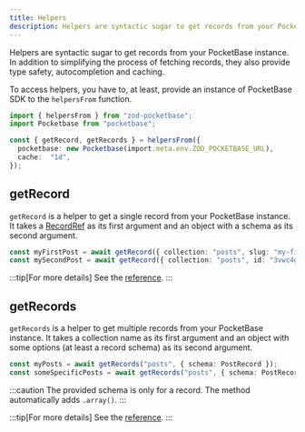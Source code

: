 ```yaml
---
title: Helpers
description: Helpers are syntactic sugar to get records from your PocketBase instance.
---
```


Helpers are syntactic sugar to get records from your PocketBase instance. In addition to simplifying the process of fetching records, they also provide type safety, autocompletion and caching.

To access helpers, you have to, at least, provide an instance of PocketBase SDK to the `helpersFrom` function.

```ts
import { helpersFrom } from "zod-pocketbase";
import Pocketbase from "pocketbase";

const { getRecord, getRecords } = helpersFrom({ 
  pocketbase: new Pocketbase(import.meta.env.ZOD_POCKETBASE_URL),
  cache:  "1d",
});
```

## getRecord

`getRecord` is a helper to get a single record from your PocketBase instance. It takes a [RecordRef](/reference/types#recordref) as its first argument and an object with a schema as its second argument.

```ts
const myFirstPost = await getRecord({ collection: "posts", slug: "my-first-post" }, { schema: PostRecord });
const mySecondPost = await getRecord({ collection: "posts", id: "3vwc4g9d23orc1r" }, { schema: PostRecord });
```

:::tip[For more details]
See the [reference](/reference/methods#getrecord).
:::

## getRecords

`getRecords` is a helper to get multiple records from your PocketBase instance. It takes a collection name as its first argument and an object with some options (at least a record schema) as its second argument.

```ts
const myPosts = await getRecords("posts", { schema: PostRecord });
const someSpecificPosts = await getRecords("posts", { schema: PostRecord, sort: "-updated", page: 2, perPage: 10 });
```

:::caution
The provided schema is only for a record. The method automatically adds `.array()`.
:::

:::tip[For more details]
See the [reference](/reference/methods#getrecords).
:::
